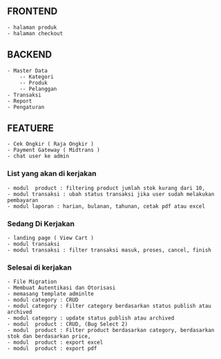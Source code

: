## FRONTEND

    - halaman produk
    - halaman checkout

## BACKEND

    - Master Data
        -- Kategori
        -- Produk
        -- Pelanggan
    - Transaksi
    - Report
    - Pengaturan

## FEATUERE

    - Cek Ongkir ( Raja Ongkir )
    - Payment Gateway ( Midtrans )
    - chat user ke admin

### List yang akan di kerjakan

    - modul  product : filtering product jumlah stok kurang dari 10,
    - modul transaksi : ubah status transaksi jika user sudah melakukan pembayaran
    - modul laporan : harian, bulanan, tahunan, cetak pdf atau excel

### Sedang Di Kerjakan

    - landing page ( View Cart )
    - modul transaksi
    - modul transaksi : filter transaksi masuk, proses, cancel, finish

### Selesai di kerjakan

    - File Migration
    - Membuat Autentikasi dan Otorisasi
    - memasang template adminlte
    - modul category : CRUD
    - modul category : Filter category berdasarkan status publish atau archived
    - modul category : update status publish atau archived
    - modul  product : CRUD, (Bug Select 2)
    - modul  product : Filter product berdasarkan category, berdasarkan stok dan berdasarkan price,
    - modul  product : export excel
    - modul  product : export pdf
